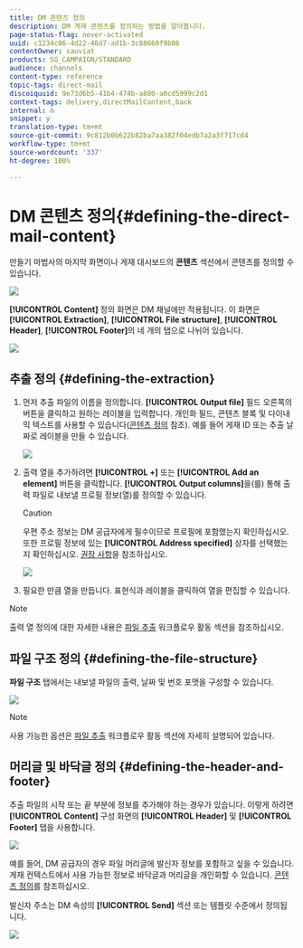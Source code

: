 ```yaml
---
title: DM 콘텐츠 정의
description: DM 게재 콘텐츠를 정의하는 방법을 알아봅니다.
page-status-flag: never-activated
uuid: c1234c06-4d22-46d7-ad1b-3c88660f9b06
contentOwner: sauviat
products: SG_CAMPAIGN/STANDARD
audience: channels
content-type: reference
topic-tags: direct-mail
discoiquuid: 9e73d6b5-41b4-474b-a880-a0cd5999c2d1
context-tags: delivery,directMailContent,back
internal: n
snippet: y
translation-type: tm+mt
source-git-commit: 9c812b0b622b82ba7aa382f04edb7a2a3f717cd4
workflow-type: tm+mt
source-wordcount: '337'
ht-degree: 100%

---
```



# DM 콘텐츠 정의{#defining-the-direct-mail-content}

만들기 마법사의 마지막 화면이나 게재 대시보드의 **콘텐츠** 섹션에서 콘텐츠를 정의할 수 있습니다.

![](assets/direct_mail_6.png)

**[!UICONTROL Content]** 정의 화면은 DM 채널에만 적용됩니다. 이 화면은 **[!UICONTROL Extraction]**, **[!UICONTROL File structure]**, **[!UICONTROL Header]**, **[!UICONTROL Footer]**&#x200B;의 네 개의 탭으로 나뉘어 있습니다.

![](assets/direct_mail_11.png)

## 추출 정의 {#defining-the-extraction}

1. 먼저 추출 파일의 이름을 정의합니다. **[!UICONTROL Output file]** 필드 오른쪽의 버튼을 클릭하고 원하는 레이블을 입력합니다. 개인화 필드, 콘텐츠 블록 및 다이내믹 텍스트를 사용할 수 있습니다([콘텐츠 정의](../../designing/using/personalization.md#example-email-personalization) 참조). 예를 들어 게재 ID 또는 추출 날짜로 레이블을 만들 수 있습니다.

   ![](assets/direct_mail_12.png)

1. 출력 열을 추가하려면 **[!UICONTROL +]** 또는 **[!UICONTROL Add an element]** 버튼을 클릭합니다. **[!UICONTROL Output columns]**&#x200B;을(를) 통해 출력 파일로 내보낼 프로필 정보(열)를 정의할 수 있습니다.

   >[!CAUTION]
   >
   >우편 주소 정보는 DM 공급자에게 필수이므로 프로필에 포함했는지 확인하십시오. 또한 프로필 정보에 있는 **[!UICONTROL Address specified]** 상자를 선택했는지 확인하십시오. [권장 사항](../../channels/using/about-direct-mail.md#recommendations)을 참조하십시오.

   ![](assets/direct_mail_13.png)

1. 필요한 만큼 열을 만듭니다. 표현식과 레이블을 클릭하여 열을 편집할 수 있습니다.

>[!NOTE]
>
>출력 열 정의에 대한 자세한 내용은 [파일 추출](../../automating/using/extract-file.md) 워크플로우 활동 섹션을 참조하십시오.

## 파일 구조 정의 {#defining-the-file-structure}

**파일 구조** 탭에서는 내보낼 파일의 출력, 날짜 및 번호 포맷을 구성할 수 있습니다.

![](assets/direct_mail_14.png)

>[!NOTE]
>
>사용 가능한 옵션은 [파일 추출](../../automating/using/extract-file.md) 워크플로우 활동 섹션에 자세히 설명되어 있습니다.

## 머리글 및 바닥글 정의 {#defining-the-header-and-footer}

추출 파일의 시작 또는 끝 부분에 정보를 추가해야 하는 경우가 있습니다. 이렇게 하려면 **[!UICONTROL Content]** 구성 화면의 **[!UICONTROL Header]** 및 **[!UICONTROL Footer]** 탭을 사용합니다.

![](assets/direct_mail_7.png)

예를 들어, DM 공급자의 경우 파일 머리글에 발신자 정보를 포함하고 싶을 수 있습니다. 게재 컨텍스트에서 사용 가능한 정보로 바닥글과 머리글을 개인화할 수 있습니다. [콘텐츠 정의](../../designing/using/personalization.md#example-email-personalization)를 참조하십시오.

발신자 주소는 DM 속성의 **[!UICONTROL Send]** 섹션 또는 템플릿 수준에서 정의됩니다.

![](assets/direct_mail_24.png)
